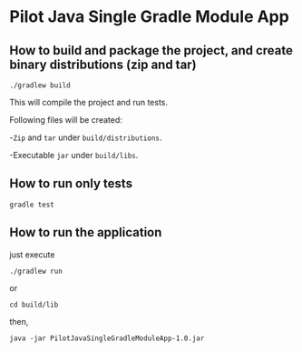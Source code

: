 # Pilot Java Single Gradle Module App

## How to build and package the project, and create binary distributions (zip and tar)
`./gradlew build`

This will compile the project and run tests.

Following files will be created:

-`Zip` and `tar`  under `build/distributions`. 

-Executable `jar` under `build/libs`.


## How to run only tests
`gradle test`


## How to run the application
just execute

`./gradlew run`

or

`cd build/lib`

then,

`java -jar PilotJavaSingleGradleModuleApp-1.0.jar`


